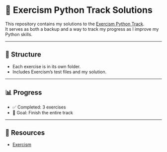 # 🚀 Exercism Python Track Solutions

This repository contains my solutions to the [Exercism Python Track](https://exercism.org/tracks/python).  
It serves as both a backup and a way to track my progress as I improve my Python skills.  

---

## 📂 Structure
- Each exercise is in its own folder.
- Includes Exercism’s test files and my solution.

---

## 📊 Progress
- ✅ Completed: 3 exercises
- 🎯 Goal: Finish the entire track

---

## 🔗 Resources
- [Exercism](https://exercism.org)
